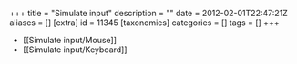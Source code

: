 +++
title = "Simulate input"
description = ""
date = 2012-02-01T22:47:21Z
aliases = []
[extra]
id = 11345
[taxonomies]
categories = []
tags = []
+++

* [[Simulate input/Mouse]]
* [[Simulate input/Keyboard]]
